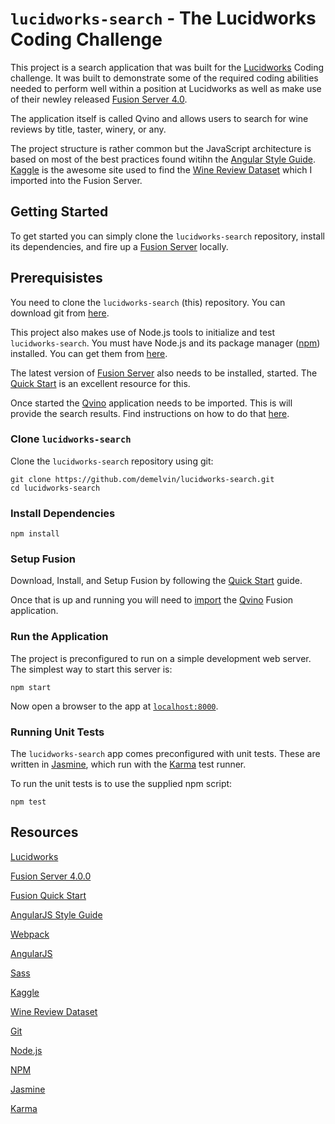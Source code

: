 # `lucidworks-search` - The Lucidworks Coding Challenge
This project is a search application that was built for the [Lucidworks][lucidworks] Coding challenge. It was built to demonstrate some of the required coding abilities needed to perform well within a position at Lucidworks as well as make use of their newley released [Fusion Server 4.0][fusion server].

The application itself is called Qvino and allows users to search for wine reviews by title, taster, winery, or any.

The project structure is rather common but the JavaScript architecture is based on most of the best practices found witihn the [Angular Style Guide][angular style guide]. [Kaggle][kaggle] is the awesome site used to find the [Wine Review Dataset][dataset] which I imported into the Fusion Server.

## Getting Started
To get started you can simply clone the `lucidworks-search` repository, install its dependencies, and fire up a [Fusion Server][fusion server] locally.

## Prerequisistes

You need to clone the `lucidworks-search` (this) repository. You can download git from [here][git].

This project also makes use of Node.js tools to initialize and test `lucidworks-search`. You must have Node.js
and its package manager ([npm]) installed. You can get them from [here][node].

The latest version of [Fusion Server][fusion server] also needs to be installed, started. The [Quick Start][fusion quick start] is an excellent resource for this. 

Once started the [Qvino][qvino] application needs to be imported. This is will provide the search results. Find instructions on how to do that [here][fusion import].

### Clone `lucidworks-search`

Clone the `lucidworks-search` repository using git:

```
git clone https://github.com/demelvin/lucidworks-search.git
cd lucidworks-search
```

### Install Dependencies
```
npm install
```

### Setup Fusion
Download, Install, and Setup Fusion by following the [Quick Start][fusion quick start] guide.

Once that is up and running you will need to [import][fusion import] the [Qvino][qvino] Fusion application.


### Run the Application

The project is preconfigured to run on a simple development web server. The simplest way to start
this server is:

```
npm start
```

Now open a browser to the app at [`localhost:8000`][local-app-url].

### Running Unit Tests

The `lucidworks-search` app comes preconfigured with unit tests. These are written in [Jasmine][jasmine],
which run with the [Karma][karma] test runner.

To run the unit tests is to use the supplied npm script:

```
npm test
```


## Resources

[Lucidworks][lucidworks]

[Fusion Server 4.0.0][fusion server]

[Fusion Quick Start][fusion quick start]

[AngularJS Style Guide][angular style guide]

[Webpack][webpack]

[AngularJS][angularjs]

[Sass][sass]

[Kaggle][kaggle]

[Wine Review Dataset][dataset]

[Git][git]

[Node.js][node]

[NPM][npm]

[Jasmine][jasmine]

[Karma][karma]


[lucidworks]: https://lucidworks.com/
[fusion server]: https://doc.lucidworks.com/fusion-server/4.0/index.html
[fusion import]: https://doc.lucidworks.com/fusion-server/4.0/search-development/app-management.html#import-an-app
[fusion quick start]: https://doc.lucidworks.com/fusion-server/4.0/getting-started/quick-start.html
[angular style guide]: https://github.com/toddmotto/angularjs-styleguide
[webpack]: https://webpack.js.org/
[angularjs]: https://angularjs.org/
[sass]: http://sass-lang.com/
[kaggle]: https://www.kaggle.com
[dataset]: https://www.kaggle.com/zynicide/wine-reviews/data
[git]: https://git-scm.com/
[node]: https://nodejs.org/
[npm]: https://www.npmjs.org/
[local-app-url]: http://localhost:8000/
[jasmine]: https://jasmine.github.io/
[karma]: https://karma-runner.github.io/
[qvino]: https://github.com/demelvin/lucidworks-search/raw/master/qvino.zip

